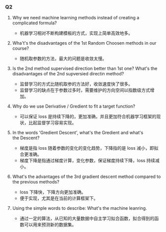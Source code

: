 ### Q2
1. Why we need machine learning methods instead of creating a complicated formula?

	+	机器学习相对不断构建模板的方式，实现上简单高效地多。

2. Wha't's the disadvantages of the 1st Random Choosen methods in our course?

	+	随机取参数的方法，最大的问题是收敛太慢。

3. Is the 2nd method supervised direction better than 1st one? What's the disadvantages of the 2nd supversied directin method?

	+	监督学习的方式比随机取参的方法好，收敛速度快了很多。
	+  监督学习的缺点在于参数过多时，需要维护的方向空间以指数级方式增加。
	
4. Why do we use Derivative / Gredient to fit a target function?

	+	可以保证 loss 是持续下降的，更加准确，并且更加符合机器学习框架的现状，比起监督学习容易实现。

5. In the words 'Gredient Descent', what's the Gredient and what's the Descent?

	+	梯度是指 loss 随着参数的变化的变化趋势，下降指的是 loss 减小，即拟合更准确。
	+ 	梯度下降是指通过梯度计算，变化参数，保证梯度持续下降，loss 持续减小。

6. What's the advantages of the 3rd gradient descent method compared to the previous methods?

	+	loss 下降快，下降方向更加准确。
	+ 	便于实现，尤其是在当前的计算框架下。

7. Using the simple words to describe: What's the machine leanring.

	+	通过一定的算法，从已知的大量数据中自主学习拟合函数，拟合得到的函数可以用来预测新的数据集。

